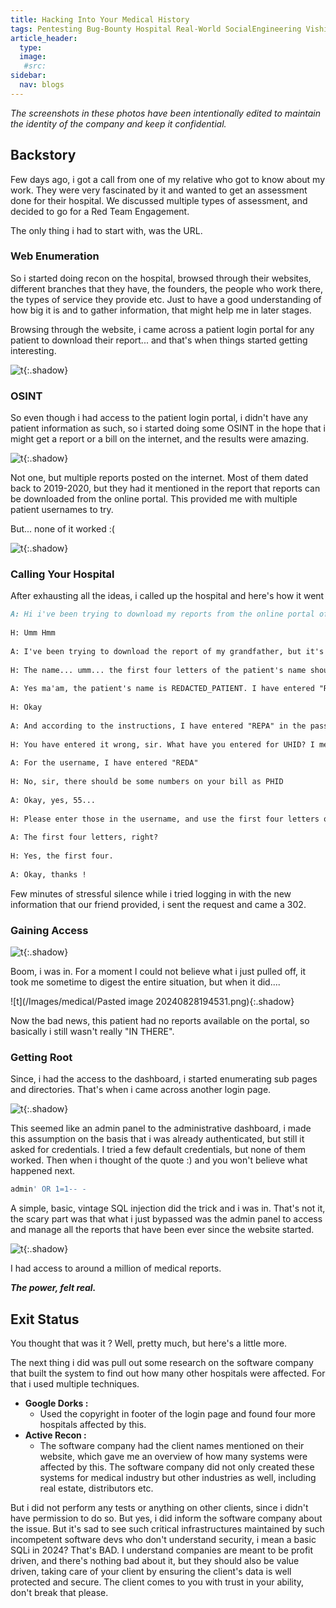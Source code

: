 ```yaml
---
title: Hacking Into Your Medical History
tags: Pentesting Bug-Bounty Hospital Real-World SocialEngineering Vishing
article_header:
  type: 
  image:
   #src: 
sidebar: 
  nav: blogs
---
```


*The screenshots in these photos have been intentionally edited to maintain the identity of the company and keep it confidential.*

## Backstory

Few days ago, i got a call from one of my relative who got to know about my work. They were very fascinated by it and wanted to get an assessment done for their hospital. We discussed  multiple types of assessment, and decided to go for a Red Team Engagement. 

The only thing i had to start with, was the URL.

### Web Enumeration

So i started doing recon on the hospital, browsed through their websites, different branches that they have, the founders, the people who work there, the types of service they provide etc. Just to have a good understanding of how big it is and to gather information, that might help me in later stages.

Browsing through the website, i came across a patient login portal for any patient to download their report... and that's when things started getting interesting.

![t](/Images/medical/1.png){:.shadow}

### OSINT

So even though i had access to the patient login portal, i didn't have any patient information as such, so i started doing some OSINT in the hope that i might get a report or a bill on the internet, and the results were amazing.

![t](/Images/medical/2.png){:.shadow}

Not one, but multiple reports posted on the internet. Most of them dated back to 2019-2020, but they had it mentioned in the report that reports can be downloaded from the online portal. This provided me with multiple patient usernames to try. 

But... none of it worked :(

![t](/Images/medical/3.png){:.shadow}

### Calling Your Hospital

After exhausting all the ideas, i called up the hospital and here's how it went

```md
A: Hi i've been trying to download my reports from the online portal of the hospital
  
H: Umm Hmm  
  
A: I've been trying to download the report of my grandfather, but it's not working.  
  
H: The name... umm... the first four letters of the patient's name should be entered in the username 
  
A: Yes ma'am, the patient's name is REDACTED_PATIENT. I have entered "REDA" in the login.  
  
H: Okay  
  
A: And according to the instructions, I have entered "REPA" in the password field  
  
H: You have entered it wrong, sir. What have you entered for UHID? I mean in the username?  
  
A: For the username, I have entered "REDA"  
  
H: No, sir, there should be some numbers on your bill as PHID  
  
A: Okay, yes, 55...  
  
H: Please enter those in the username, and use the first four letters of the patient's name as the password. Okay?  
  
A: The first four letters, right?  
  
H: Yes, the first four.  
  
A: Okay, thanks !
```

Few minutes of stressful silence while i tried logging in with the new information that our friend provided, i sent the request and came a 302.

### Gaining Access

![t](/Images/medical/4.png){:.shadow}

Boom, i was in. For a moment I could not believe what i just pulled off, it took me sometime to digest the entire situation, but when it did....

![t](/Images/medical/Pasted image 20240828194531.png){:.shadow}

Now the bad news, this patient had no reports available on the portal, so basically i still wasn't really "IN THERE".

### Getting Root

 Since, i had the access to the dashboard, i started enumerating sub pages and directories. That's when i came across another login page.

![t](/Images/medical/5.png){:.shadow}

This seemed like an admin panel to the administrative dashboard, i made this assumption on the basis that i was already authenticated, but still it asked for credentials. I tried a few default credentials, but none of them worked. Then when i thought of the quote :) and you won't believe what happened next.

```bash
admin' OR 1=1-- -
```

A simple, basic, vintage SQL injection did the trick and i was in. That's not it, the scary part was that what i just bypassed was the admin panel to access and manage all the reports that have been ever since the website started.

![t](/Images/medical/6.png){:.shadow}

I had access to around a million of medical reports. 

***The power, felt real.***


## Exit Status

You thought that was it ? Well, pretty much, but here's a little more.

The next thing i did was pull out some research on the software company that built the system to find out how many other hospitals were affected. For that i used multiple techniques.

- **Google Dorks :**
	- Used the copyright in footer of the login page and found four more hospitals affected by this.
- **Active Recon :**
	- The software company had the client names mentioned on their website, which gave me an overview of how many systems were affected by this. The software company did not only created these systems for medical industry but other industries as well, including real estate, distributors etc.

But i did not perform any tests or anything on other clients, since i didn't have permission to do so. But yes, i did inform the software company about the issue. But it's sad to see such critical infrastructures maintained by such incompetent software devs who don't understand security, i mean a basic SQLi in 2024? That's BAD. I understand companies are meant to be profit driven, and there's nothing bad about it, but they should also be value driven, taking care of your client by ensuring the client's data is well protected and secure. The client comes to you with trust in your ability, don't break that please.

